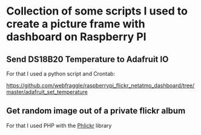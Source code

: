 # Collection of some scripts I used to create a picture frame with dashboard on Raspberry PI

## Send DS18B20 Temperature to Adafruit IO
For that I used a python script and Crontab:

https://github.com/webfraggle/raspberrypi_flickr_netatmo_dashboard/tree/master/adafruit_set_temperature

## Get random image out of a __private__ flickr album
For that I used PHP with the [Phlickr](https://sourceforge.net/projects/phlickr/) library
